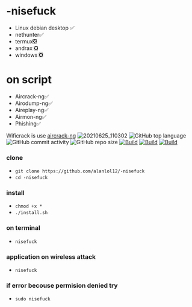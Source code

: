 # -nisefuck

* Linux debian desktop ✅
* nethunter✅
* termux❎
* andrax ❎
* windows ❎

# on script
* Aircrack-ng✅
* Airodump-ng✅
* Aireplay-ng✅
* Airmon-ng✅
* Phishing✅

Wificrack is use <a href="https://www.aircrack-ng.org">aircrack-ng</a>
![20210625_110302](https://user-images.githubusercontent.com/81538835/123363554-508f1e00-d562-11eb-9afb-dabded8f2a60.png)
![GitHub top language](https://img.shields.io/github/languages/top/alanlol12/wificrack-2.0?logo=python)
![GitHub commit activity](https://img.shields.io/github/commit-activity/m/alanlol12/wificrack-2.0?logo=linux)
![GitHub repo size](https://img.shields.io/github/repo-size/alanlol12/wificrack-2.0?logo=kali%20linux)
[![Build](https://img.shields.io/badge/Supported_OS-linux-blue.svg)]()
[![Build](https://img.shields.io/badge/wificrack-2.0-orange.svg)]()
[![Build](https://img.shields.io/badge/version-2.0-cyan.svg)]()



### clone
* `git clone https://github.com/alanlol12/-nisefuck`
*  `cd -nisefuck`
### install
* `chmod +x *` 
* `./install.sh`
### on terminal
* `nisefuck`
### application on wireless attack
* `nisefuck`
### if error becouse permision denied try
* `sudo nisefuck`
